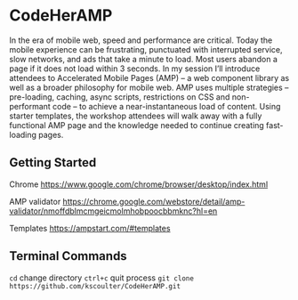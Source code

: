 # CodeHerAMP

In the era of mobile web, speed and performance are critical. Today the mobile experience can be frustrating, punctuated with interrupted service, slow networks, and ads that take a minute to load. Most users abandon a page if it does not load within 3 seconds. In my session I’ll introduce attendees to Accelerated Mobile Pages (AMP) – a web component library as well as a broader philosophy for mobile web. AMP uses multiple strategies – pre-loading, caching, async scripts, restrictions on CSS and non-performant code – to achieve a near-instantaneous load of content. Using starter templates, the workshop attendees will walk away with a fully functional AMP page and the knowledge needed to continue creating fast-loading pages.

## Getting Started

Chrome
https://www.google.com/chrome/browser/desktop/index.html

AMP validator
https://chrome.google.com/webstore/detail/amp-validator/nmoffdblmcmgeicmolmhobpoocbbmknc?hl=en

Templates
https://ampstart.com/#templates

## Terminal Commands

`cd` change directory
`ctrl+c` quit process
`git clone https://github.com/kscoulter/CodeHerAMP.git`
